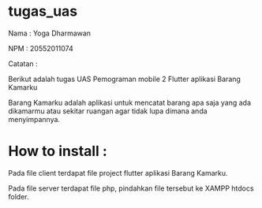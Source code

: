# tugas_uas

Nama : Yoga Dharmawan

NPM  : 20552011074

Catatan :

Berikut adalah tugas UAS Pemograman mobile 2 Flutter aplikasi Barang Kamarku

Barang Kamarku adalah aplikasi untuk mencatat barang apa saja yang ada dikamarmu atau sekitar ruangan agar tidak lupa dimana anda menyimpannya.

# How to install :

Pada file client terdapat file project flutter aplikasi Barang Kamarku.

Pada file server terdapat file php, pindahkan file tersebut ke XAMPP htdocs folder. 